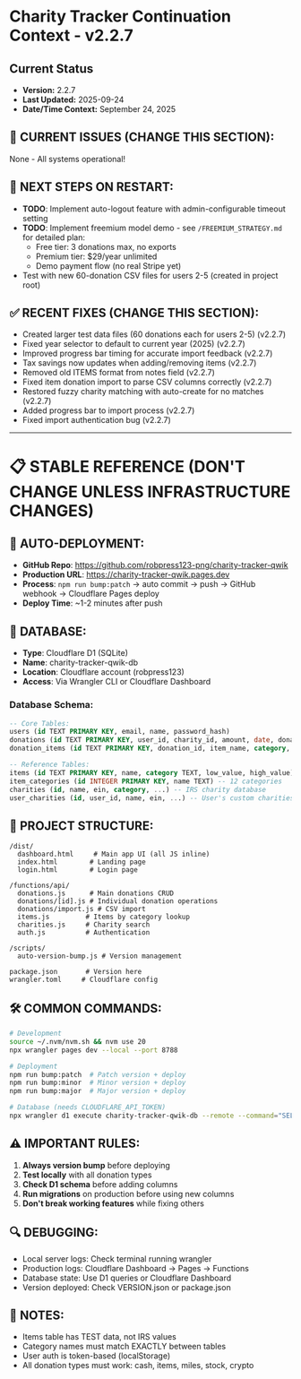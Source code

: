# Charity Tracker Continuation Context - v2.2.7

## Current Status
- **Version:** 2.2.7
- **Last Updated:** 2025-09-24
- **Date/Time Context:** September 24, 2025

## 🚨 CURRENT ISSUES (CHANGE THIS SECTION):

None - All systems operational!

## 📌 NEXT STEPS ON RESTART:
- **TODO**: Implement auto-logout feature with admin-configurable timeout setting
- **TODO**: Implement freemium model demo - see `/FREEMIUM_STRATEGY.md` for detailed plan:
  - Free tier: 3 donations max, no exports
  - Premium tier: $29/year unlimited
  - Demo payment flow (no real Stripe yet)
- Test with new 60-donation CSV files for users 2-5 (created in project root)

## ✅ RECENT FIXES (CHANGE THIS SECTION):
- Created larger test data files (60 donations each for users 2-5) (v2.2.7)
- Fixed year selector to default to current year (2025) (v2.2.7)
- Improved progress bar timing for accurate import feedback (v2.2.7)
- Tax savings now updates when adding/removing items (v2.2.7)
- Removed old ITEMS format from notes field (v2.2.7)
- Fixed item donation import to parse CSV columns correctly (v2.2.7)
- Restored fuzzy charity matching with auto-create for no matches (v2.2.7)
- Added progress bar to import process (v2.2.7)
- Fixed import authentication bug (v2.2.7)

---

# 📋 STABLE REFERENCE (DON'T CHANGE UNLESS INFRASTRUCTURE CHANGES)

## 🔧 AUTO-DEPLOYMENT:
- **GitHub Repo**: https://github.com/robpress123-png/charity-tracker-qwik
- **Production URL**: https://charity-tracker-qwik.pages.dev
- **Process**: `npm run bump:patch` → auto commit → push → GitHub webhook → Cloudflare Pages deploy
- **Deploy Time**: ~1-2 minutes after push

## 💾 DATABASE:
- **Type**: Cloudflare D1 (SQLite)
- **Name**: charity-tracker-qwik-db
- **Location**: Cloudflare account (robpress123)
- **Access**: Via Wrangler CLI or Cloudflare Dashboard

### Database Schema:
```sql
-- Core Tables:
users (id TEXT PRIMARY KEY, email, name, password_hash)
donations (id TEXT PRIMARY KEY, user_id, charity_id, amount, date, donation_type, ...)
donation_items (id TEXT PRIMARY KEY, donation_id, item_name, category, condition, quantity, unit_value, total_value, value_source TEXT)

-- Reference Tables:
items (id TEXT PRIMARY KEY, name, category TEXT, low_value, high_value) -- 497 test items
item_categories (id INTEGER PRIMARY KEY, name TEXT) -- 12 categories
charities (id, name, ein, category, ...) -- IRS charity database
user_charities (id, user_id, name, ein, ...) -- User's custom charities
```

## 📁 PROJECT STRUCTURE:
```
/dist/
  dashboard.html     # Main app UI (all JS inline)
  index.html        # Landing page
  login.html        # Login page

/functions/api/
  donations.js      # Main donations CRUD
  donations/[id].js # Individual donation operations
  donations/import.js # CSV import
  items.js         # Items by category lookup
  charities.js     # Charity search
  auth.js          # Authentication

/scripts/
  auto-version-bump.js # Version management

package.json       # Version here
wrangler.toml     # Cloudflare config
```

## 🛠 COMMON COMMANDS:
```bash
# Development
source ~/.nvm/nvm.sh && nvm use 20
npx wrangler pages dev --local --port 8788

# Deployment
npm run bump:patch  # Patch version + deploy
npm run bump:minor  # Minor version + deploy
npm run bump:major  # Major version + deploy

# Database (needs CLOUDFLARE_API_TOKEN)
npx wrangler d1 execute charity-tracker-qwik-db --remote --command="SELECT..."
```

## ⚠️ IMPORTANT RULES:
1. **Always version bump** before deploying
2. **Test locally** with all donation types
3. **Check D1 schema** before adding columns
4. **Run migrations** on production before using new columns
5. **Don't break working features** while fixing others

## 🔍 DEBUGGING:
- Local server logs: Check terminal running wrangler
- Production logs: Cloudflare Dashboard → Pages → Functions
- Database state: Use D1 queries or Cloudflare Dashboard
- Version deployed: Check VERSION.json or package.json

## 📝 NOTES:
- Items table has TEST data, not IRS values
- Category names must match EXACTLY between tables
- User auth is token-based (localStorage)
- All donation types must work: cash, items, miles, stock, crypto